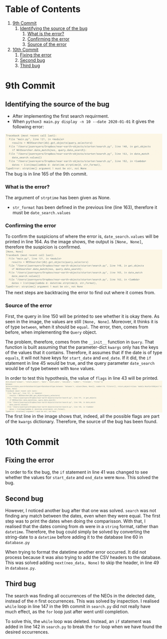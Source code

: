 
# Table of Contents

1.  [9th Commit](#org2e348c5)
    1.  [Identifying the source of the bug](#orga56b004)
        1.  [What is the error?](#orgb161f01)
        2.  [Confirming the error](#org71e785c)
        3.  [Source of the error](#org016256e)
2.  [10th Commit](#org7726fc9)
    1.  [Fixing the error](#orgf868e1b)
    2.  [Second bug](#org5b89887)
    3.  [Third bug](#org9ab0341)


<a id="org2e348c5"></a>

# 9th Commit


<a id="orga56b004"></a>

## Identifying the source of the bug

-   After implementing the first search requirment.
-   When `python3 main.py display -n 10 --date 2020-01-01` it gives the following error:

![img](./1.png)
The bug is in line 165 of the 9th commit.


<a id="orgb161f01"></a>

### What is the error?

The argument of `strptime` has been given as None.

-   `str_format` has been defined in the previous line (line 163), therefore it must be `date_search.values`


<a id="org71e785c"></a>

### Confirming the error

To confirm the suspicions of where the error is, `date_search.values` will be printed in line 164. As the image shows, the output is `[None, None]`, therefore the suspicion is confirmed.
![img](./2.png)
The next steps are backtracing the error to find out where it comes from.


<a id="org016256e"></a>

### Source of the error

First, the query in line 150 will be printed to see whether it is okay there. As seen in the image, the values are still `[None, None]`. Moreover, it thinks it is of type `between`, when it should be `equal`. The error, then, comes from before, when implementing the `Query` object.

The problem, therefore, comes from the `__init__` function in `Query`.
That function is built assuming that the parameter-dict `kwargs` only has the keys of the values that it contains. Therefore, it assumes that if the date is of type `equals`, it will not have keys for `start_date` and `end_date`. If it did, the `if` statement in line 45 would be true, and the query parameter `date_search` would be of type between with `None` values.

In order to test this hypothesis, the value of `flags` in line 43 will be printed.
![img](./4.png)
The first line in the image shows that, indeed, all the possible flags are part of the `kwargs` dictionary. Therefore, the source of the bug has been found.


<a id="org7726fc9"></a>

# 10th Commit


<a id="orgf868e1b"></a>

## Fixing the error

In order to fix the bug, the `if` statement in line 41 was changed to see whether the values for `start_date` and `end_date` were `None`. This solved the bug.


<a id="org5b89887"></a>

## Second bug

However, I noticed another bug after that one was solved. `search` was not finding any match between the dates, even when they were equal. The first step was to print the dates when doing the comparisson. With that, I realised that the dates coming from `db` were in a `string` format, rather than `datetime`. Therefore, the bug could simply be solved by converting the string-date to a `datetime` before adding it to the database line 60 in `database.py`

When trying to format the datetime another error occurred. It did not process because it was also trying to add the CSV headers to the database. This was solved adding `next(neo_data, None)` to skip the header, in line 49 in `database.py`.


<a id="org9ab0341"></a>

## Third bug

The search was finding all occurrences of the NEOs in the delected date, instead of the *n* first occurrences.
This was solved by inspection.
I realised `while` loop in line 147 in the 9th commit in `search.py` did not really have much effect, as the `for` loop just after went until completion.

To solve this, the `while` loop was deleted. Instead, an `if` statement was added in line 142 in `search.py` to break the `for` loop when we have found the desired occurrences.

